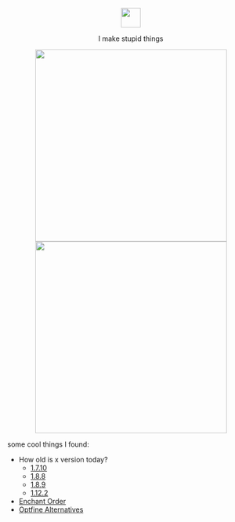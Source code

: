 <p align="center"><img width="40" src="https://github.githubassets.com/images/mona-loading-default.gif"></p>
<p align="center">I make stupid things</p>
<p align="center"><img width="391" src="https://github-readme-stats.vercel.app/api?username=ManInMyVan&show_icons=true&theme=transparent&hide_border=true&show=reviews,discussions_started,discussions_answered,prs_merged&include_all_commits=true"><img width="391" src="https://github-readme-stats.vercel.app/api/top-langs/?username=ManInMyVan">
</p>

some cool things I found:
- How old is x version today?
  - [1.7.10](https://howoldisminecraft1710.today/)
  - [1.8.8](https://howoldisminecraft188.today/)
  - [1.8.9](https://howoldisminecraft189.today/)
  - [1.12.2](https://howoldisminecraft1122.today/)
 - [Enchant Order](https://iamcal.github.io/enchant-order/)
 - [Optfine Alternatives](https://optifine.alternatives.lambdaurora.dev/)
